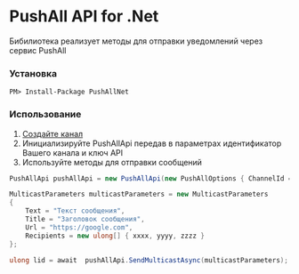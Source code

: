# PushAll API for .Net

Бибилиотека реализует методы для отправки уведомлений через сервис PushAll

### Установка
```
PM> Install-Package PushAllNet
```

### Использование

1. [Создайте канал](https://pushall.ru)
2. Инициализируйте PushAllApi передав в параметрах идентификатор Вашего канала и ключ API 
3. Используйте методы для отправки сообщений

```csharp
PushAllApi pushAllApi = new PushAllApi(new PushAllOptions { ChannelId = xxxx, ApiKey = "d22e9f2fcdc8" });

MulticastParameters multicastParameters = new MulticastParameters
{
	Text = "Текст сообщения",
	Title = "Заголовок сообщения",
	Url = "https://google.com",
	Recipients = new ulong[] { xxxx, yyyy, zzzz }
};

ulong lid = await  pushAllApi.SendMulticastAsync(multicastParameters);
```

